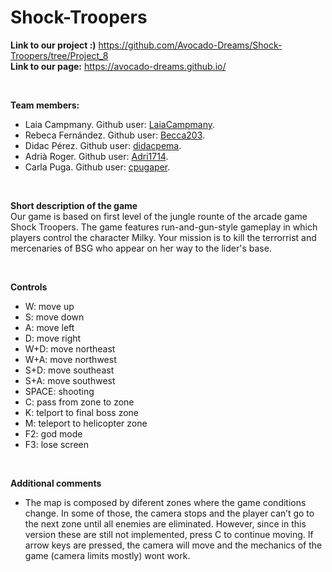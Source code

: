 # Shock-Troopers
**Link to our project :)**
https://github.com/Avocado-Dreams/Shock-Troopers/tree/Project_8
<br>
**Link to our page:** https://avocado-dreams.github.io/

<br>

**Team members:**
* Laia Campmany. Github user: [LaiaCampmany](https://github.com/LaiaCampmany).
* Rebeca Fernández. Github user: [Becca203](https://github.com/Becca203). 
* Didac Pérez. Github user: [didacpema](https://github.com/didacpema). 
* Adrià Roger. Github user: [Adri1714](https://github.com/Adri1714).
* Carla Puga. Github user: [cpugaper](https://github.com/cpugaper). 

<br>

**Short description of the game**<br>
Our game is based on first level of the jungle rounte of the arcade game Shock Troopers. The game features run-and-gun-style gameplay in which players control the character Milky.
Your mission is to kill the terrorrist and mercenaries of BSG who appear on her way to the lider's base. 

<br>


**Controls**
- W: move up
- S: move down
- A: move left
- D: move right
- W+D: move northeast
- W+A: move northwest
- S+D: move southeast
- S+A: move southwest
- SPACE: shooting
- C: pass from zone to zone
- K: telport to final boss zone
- M: teleport to helicopter zone
- F2: god mode
- F3: lose screen
<br>

**Additional comments**
- The map is composed by diferent zones where the game conditions change. In some of those, the camera stops and the player can’t go to the next zone until all enemies are eliminated. However, since in this version these are still not implemented, press C to continue moving. 
If arrow keys are pressed, the camera will move and the mechanics of the game (camera limits mostly) wont work. 
